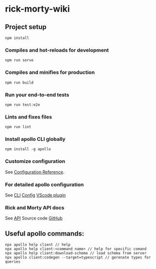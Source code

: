 # rick-morty-wiki

## Project setup
```
npm install
```

### Compiles and hot-reloads for development
```
npm run serve
```

### Compiles and minifies for production
```
npm run build
```

### Run your end-to-end tests
```
npm run test:e2e
```

### Lints and fixes files
```
npm run lint
```

### Install apollo CLI globally
```
npm install -g apollo
```

### Customize configuration
See [Configuration Reference](https://cli.vuejs.org/config/).

### For detailed apollo configuration
See [CLI](https://www.apollographql.com/docs/devtools/cli/)
[Config](https://www.apollographql.com/docs/devtools/apollo-config/#clientservice)
[VScode plugin](https://apollographql-jp.com/devtools/editor-plugins/)

### Rick and Morty API docs
See [API](https://rickandmortyapi.com/documentation/#graphql)
Source code [GitHub](https://github.com/afuh/rick-and-morty-api)

## Useful apollo commands:
```
npx apollo help client // help
npx apollo help client:<command name> // help for specific comand
npx apollo help client:download-schema // load schema from server
npx apollo client:codegen --target=typescript // gerenate types for queries
```
